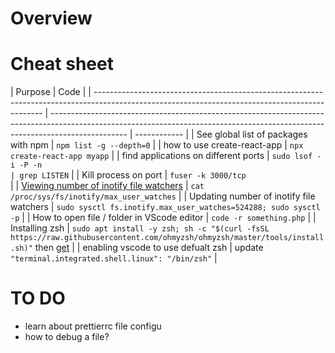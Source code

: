 # Overview

# Cheat sheet

| Purpose                                                                                                                                         | Code                                                                                                                                                                            |
| ----------------------------------------------------------------------------------------------------------------------------------------------- | ------------------------------------------------------------------------------------------------------------------------------------------------------------------------------- | ------------ |
| See global list of packages with npm                                                                                                            | `npm list -g --depth=0`                                                                                                                                                         |
| how to use create-react-app                                                                                                                     | `npx create-react-app myapp`                                                                                                                                                    |
| find applications on different ports                                                                                                            | `sudo lsof -i -P -n                                                                                                                                                             | grep LISTEN` |
| Kill process on port                                                                                                                            | `fuser -k 3000/tcp                  `                                                                                                                         |
| [Viewing number of inotify file watchers](https://github.com/guard/listen/wiki/Increasing-the-amount-of-inotify-watchers#the-technical-details) | `cat /proc/sys/fs/inotify/max_user_watches`                                                                                                                                     |
| Updating number of inotify file watchers                                                                                                        | `sudo sysctl fs.inotify.max_user_watches=524288; sudo sysctl -p`                                                                                                                |
| How to open file / folder in VScode editor                                                                                                      | `code -r something.php`                                                                                                                                                         |
| Installing zsh                                                                                                                                  | `sudo apt install -y zsh; sh -c "$(curl -fsSL https://raw.githubusercontent.com/ohmyzsh/ohmyzsh/master/tools/install.sh)"` then [get](https://github.com/romkatv/powerlevel10k) |
| enabling vscode to use defualt zsh                                                                                                              | update `"terminal.integrated.shell.linux": "/bin/zsh"`                                                                                                                          |

# TO DO

- learn about prettierrc file configu
- how to debug a file?

